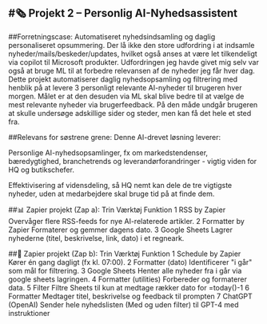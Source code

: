 #🗞️ Projekt 2 – Personlig AI-Nyhedsassistent
---
##Forretningscase:
Automatiseret nyhedsindsamling og daglig personaliseret opsummering.
Der lå ikke den store udfordring i at indsamle nyheder/mails/beskeder/updates, hvilket også anses at være let tilkendeligt via copilot til Microsoft produkter. Udfordringen jeg havde givet mig selv var også at bruge ML til at forbedre relevansen af de nyheder jeg får hver dag.
Dette projekt automatiserer daglig nyhedsopsamling og filtrering med henblik på at levere 3 personligt relevante AI-nyheder til brugeren hver morgen. Målet er at den desuden via ML skal blive bedre til at vælge de mest relevante nyheder via brugerfeedback.
På den måde undgår brugeren at skulle undersøge adskillige sider og steder, men kan få det hele et sted fra.

##Relevans for søstrene grene:
Denne AI-drevet løsning leverer:

Personlige AI-nyhedsopsamlinger, fx om markedstendenser, bæredygtighed, branchetrends og leverandørforandringer - vigtig viden for HQ og butikschefer.

Effektivisering af vidensdeling, så HQ nemt kan dele de tre vigtigste nyheder, uden at medarbejdere skal bruge tid på at finde dem.

##📊 Zapier projekt (Zap a):
Trin	Værktøj	Funktion
1	RSS by Zapier	Overvåger flere RSS-feeds for nye AI-relaterede artikler.
2	Formatter by Zapier	Formaterer og gemmer dagens dato.
3	Google Sheets	Lagrer nyhederne (titel, beskrivelse, link, dato) i et regneark.

##🔁 Zapier projekt (Zap b):
Trin	Værktøj	Funktion
1	Schedule by Zapier	Kører én gang dagligt (fx kl. 07:00).
2	Formatter (dato)	Identificerer "i går" som mål for filtrering.
3	Google Sheets	Henter alle nyheder fra i går via google sheets lagringen.
4	Formatter (utilities)	Forbereder og formaterer data.
5	Filter	Filtre Sheets til kun at medtage rækker dato for =today()-1
6	Formatter	Medtager titel, beskrivelse og feedback til prompten
7	ChatGPT (OpenAI)	Sender hele nyhedslisten (Med og uden filter) til GPT-4 med instruktioner
